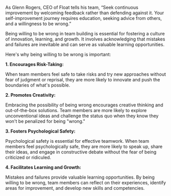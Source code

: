 As Glenn Rogers, CEO of Float tells his team, “Seek continuous improvement by welcoming feedback rather than defending against it. Your self-improvement journey requires education, seeking advice from others, and a willingness to be wrong.”

Being willing to be wrong in team building is essential for fostering a culture of innovation, learning, and growth. It involves acknowledging that mistakes and failures are inevitable and can serve as valuable learning opportunities. 

Here's why being willing to be wrong is important:

**1. Encourages Risk-Taking:** 

When team members feel safe to take risks and try new approaches without fear of judgment or reprisal, they are more likely to innovate and push the boundaries of what's possible.

**2. Promotes Creativity:** 

Embracing the possibility of being wrong encourages creative thinking and out-of-the-box solutions. Team members are more likely to explore unconventional ideas and challenge the status quo when they know they won't be penalized for being "wrong."

**3. Fosters Psychological Safety:** 

Psychological safety is essential for effective teamwork. When team members feel psychologically safe, they are more likely to speak up, share their ideas, and engage in constructive debate without the fear of being criticized or ridiculed.

**4. Facilitates Learning and Growth:** 

Mistakes and failures provide valuable learning opportunities. By being willing to be wrong, team members can reflect on their experiences, identify areas for improvement, and develop new skills and competencies.

